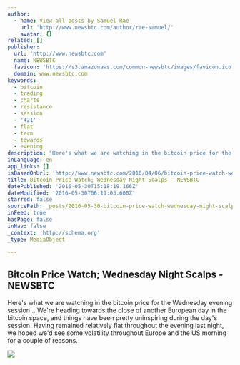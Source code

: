 ```yaml
---
author:
  - name: View all posts by Samuel Rae
    url: 'http://www.newsbtc.com/author/rae-samuel/'
    avatar: {}
related: []
publisher:
  url: 'http://www.newsbtc.com'
  name: NEWSBTC
  favicon: 'https://s3.amazonaws.com/common-newsbtc/images/favicon.ico'
  domain: www.newsbtc.com
keywords:
  - bitcoin
  - trading
  - charts
  - resistance
  - session
  - '421'
  - flat
  - term
  - towards
  - evening
description: "Here's what we are watching in the bitcoin price for the Wednesday evening session... We're heading towards the close of another European day in the bitcoin space, and things have been pretty uninspiring during the day's session. Having remained relatively flat throughout the evening last night, we hoped we'd see some volatility throughout Europe and the US morning for a couple of reasons."
inLanguage: en
app_links: []
isBasedOnUrl: 'http://www.newsbtc.com/2016/04/06/bitcoin-price-watch-wednesday-night-scalps/'
title: Bitcoin Price Watch; Wednesday Night Scalps - NEWSBTC
datePublished: '2016-05-30T15:18:19.166Z'
dateModified: '2016-05-30T06:11:03.600Z'
starred: false
sourcePath: _posts/2016-05-30-bitcoin-price-watch-wednesday-night-scalps-newsbtc.md
inFeed: true
hasPage: false
inNav: false
_context: 'http://schema.org'
_type: MediaObject

---
```

<article style=""><h1>Bitcoin Price Watch; Wednesday Night Scalps - NEWSBTC</h1><p>Here's what we are watching in the bitcoin price for the Wednesday evening session... We're heading towards the close of another European day in the bitcoin space, and things have been pretty uninspiring during the day's session. Having remained relatively flat throughout the evening last night, we hoped we'd see some volatility throughout Europe and the US morning for a couple of reasons.</p><img src="http://s3.amazonaws.com/main-newsbtc-images/2016/04/06154801/Screen-Shot-2016-04-06-at-16.45.17.png" /></article>